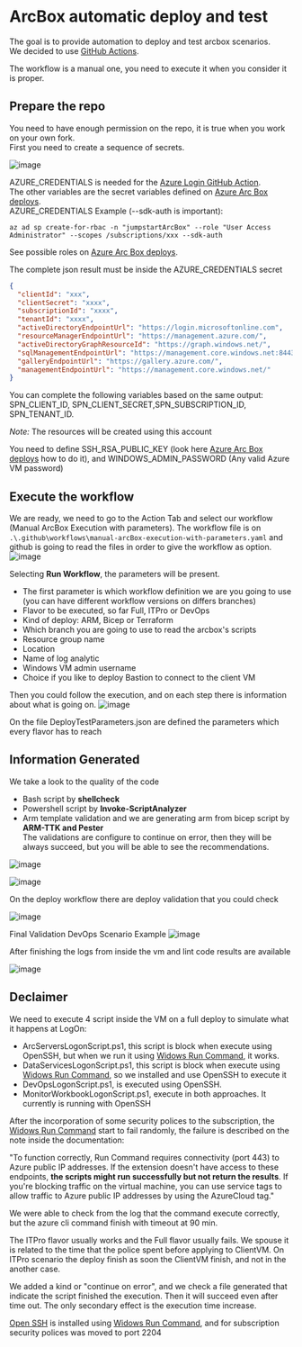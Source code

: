 # ArcBox automatic deploy and test

The goal is to provide automation to deploy and test arcbox scenarios.  
We decided to use [GitHub Actions](https://docs.github.com/actions).

The workflow is a manual one, you need to execute it when you consider it is proper.

## Prepare the repo

You need to have enough permission on the repo, it is true when you work on your own fork.  
First you need to create a sequence of secrets.

![image](./secret.PNG)

AZURE_CREDENTIALS is needed for the [Azure Login GitHub Action](https://github.com/marketplace/actions/azure-login#configure-deployment-credentials).  
The other variables are the secret variables defined on [Azure Arc Box deploys](https://azurearcjumpstart.io/azure_jumpstart_arcbox/).  
AZURE_CREDENTIALS Example (--sdk-auth is important):

```azurecli
az ad sp create-for-rbac -n "jumpstartArcBox" --role "User Access Administrator" --scopes /subscriptions/xxx --sdk-auth
```

See possible roles on [Azure Arc Box deploys](https://azurearcjumpstart.io/azure_jumpstart_arcbox/).

The complete json result must be inside the AZURE_CREDENTIALS secret

```json
{
  "clientId": "xxx",
  "clientSecret": "xxxx",
  "subscriptionId": "xxxx",
  "tenantId": "xxxx",
  "activeDirectoryEndpointUrl": "https://login.microsoftonline.com",
  "resourceManagerEndpointUrl": "https://management.azure.com/",
  "activeDirectoryGraphResourceId": "https://graph.windows.net/",
  "sqlManagementEndpointUrl": "https://management.core.windows.net:8443/",
  "galleryEndpointUrl": "https://gallery.azure.com/",
  "managementEndpointUrl": "https://management.core.windows.net/"
}
```

You can complete the following variables based on the same output: SPN_CLIENT_ID, SPN_CLIENT_SECRET,SPN_SUBSCRIPTION_ID, SPN_TENANT_ID.

_Note:_ The resources will be created using this account

You need to define SSH_RSA_PUBLIC_KEY (look here [Azure Arc Box deploys](https://azurearcjumpstart.io/azure_jumpstart_arcbox/) how to do it), and WINDOWS_ADMIN_PASSWORD (Any valid Azure VM password)

## Execute the workflow

We are ready, we need to go to the Action Tab and select our workflow (Manual ArcBox Execution with parameters). The workflow file is on `.\.github\workflows\manual-arcBox-execution-with-parameters.yaml` and github is going to read the files in order to give the workflow as option.
![image](./GHActionExecution.PNG)

Selecting **Run Workflow**, the parameters will be present.

- The first parameter is which workflow definition we are you going to use (you can have different workflow versions on differs branches)
- Flavor to be executed, so far Full, ITPro or DevOps
- Kind of deploy: ARM, Bicep or Terraform
- Which branch you are going to use to read the arcbox's scripts
- Resource group name
- Location
- Name of log analytic
- Windows VM admin username
- Choice if you like to deploy Bastion to connect to the client VM

Then you could follow the execution, and on each step there is information about what is going on.
![image](./Execution.PNG)

On the file DeployTestParameters.json are defined the parameters which every flavor has to reach

## Information Generated

We take a look to the quality of the code

- Bash script by **shellcheck**
- Powershell script by **Invoke-ScriptAnalyzer**
- Arm template validation and we are generating arm from bicep script by **ARM-TTK and Pester**  
  The validations are configure to continue on error, then they will be always succeed, but you will be able to see the recommendations.

![image](./scriptValidation.PNG)

![image](./powershellExample.PNG)

On the deploy workflow there are deploy validation that you could check

![image](./deployValidations.PNG)

Final Validation DevOps Scenario Example
![image](./FinalValidationDevopsScenario.PNG)

After finishing the logs from inside the vm and lint code results are available 

![image](./logsToDownload.PNG)

## Declaimer

We need to execute 4 script inside the VM on a full deploy to simulate what it happens at LogOn:

- ArcServersLogonScript.ps1, this script is block when execute using OpenSSH, but when we run it using [Widows Run Command](https://docs.microsoft.com/azure/virtual-machines/windows/run-command), it works.
- DataServicesLogonScript.ps1, this script is block when execute using [Widows Run Command](https://docs.microsoft.com/azure/virtual-machines/windows/run-command), so we installed and use OpenSSH to execute it
- DevOpsLogonScript.ps1, is executed using OpenSSH.
- MonitorWorkbookLogonScript.ps1, execute in both approaches. It currently is running with OpenSSH

After the incorporation of some security polices to the subscription, the [Widows Run Command](https://docs.microsoft.com/azure/virtual-machines/windows/run-command) start to fail randomly, the failure is described on the note inside the documentation:

"To function correctly, Run Command requires connectivity (port 443) to Azure public IP addresses. If the extension doesn't have access to these endpoints, **the scripts might run successfully but not return the results**. If you're blocking traffic on the virtual machine, you can use service tags to allow traffic to Azure public IP addresses by using the AzureCloud tag."

We were able to check from the log that the command execute correctly, but the azure cli command finish with timeout at 90 min.  

The ITPro flavor usually works and the Full flavor usually fails. We spouse it is related to the time that the police spent before applying to ClientVM. On ITPro scenario the deploy finish as soon the ClientVM finish, and not in the another case.

We added a kind or "continue on error", and we check a file generated that indicate the script finished the execution. Then it will succeed even after time out. The only secondary effect is the execution time increase.

[Open SSH](https://docs.microsoft.com/windows-server/administration/openssh/openssh_install_firstuse) is installed using [Widows Run Command](https://docs.microsoft.com/azure/virtual-machines/windows/run-command), and for subscription security polices was moved to port 2204
